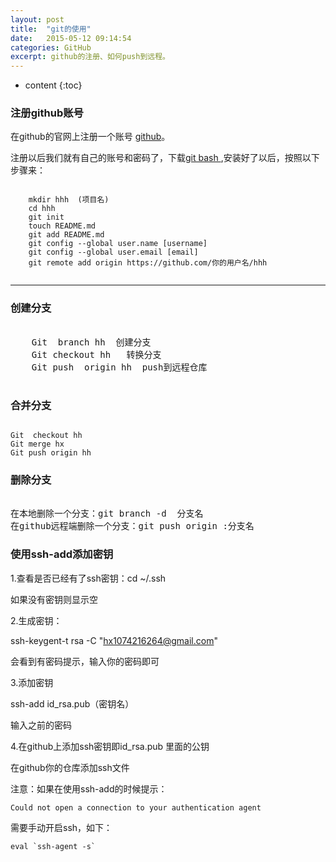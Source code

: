 ```yaml
---
layout: post
title:  "git的使用"
date:   2015-05-12 09:14:54
categories: GitHub
excerpt: github的注册、如何push到远程。
---
```


* content
{:toc}


### 注册github账号

在github的官网上注册一个账号 [github](https://github.com/)。   

注册以后我们就有自己的账号和密码了，下载[git bash ](http://git-scm.com/download/),安装好了以后，按照以下步骤来：   

<pre><code>
    mkdir hhh  (项目名)
    cd hhh
    git init
    touch README.md
    git add README.md
    git config --global user.name [username]
    git config --global user.email [email]
    git remote add origin https://github.com/你的用户名/hhh

</code></pre>

---

### 创建分支
  <pre><hey>
    Git  branch hh  创建分支
    Git checkout hh   转换分支
    Git push  origin hh  push到远程仓库
</hey>
</pre>

### 合并分支
<pre><code>
Git  checkout hh
Git merge hx
Git push origin hh 
</code></pre>

### 删除分支
 <pre><hh>
在本地删除一个分支：git branch -d  分支名
在github远程端删除一个分支：git push origin :分支名
</hh></pre>

### 使用ssh-add添加密钥
	
1.查看是否已经有了ssh密钥：cd ~/.ssh

如果没有密钥则显示空

2.生成密钥：

ssh-keygent-t rsa -C "hx1074216264@gmail.com"

会看到有密码提示，输入你的密码即可

3.添加密钥

ssh-add id_rsa.pub（密钥名）

输入之前的密码

4.在github上添加ssh密钥即id_rsa.pub 里面的公钥

在github你的仓库添加ssh文件

注意：如果在使用ssh-add的时候提示：

	Could not open a connection to your authentication agent

需要手动开启ssh，如下：

    eval `ssh-agent -s`



